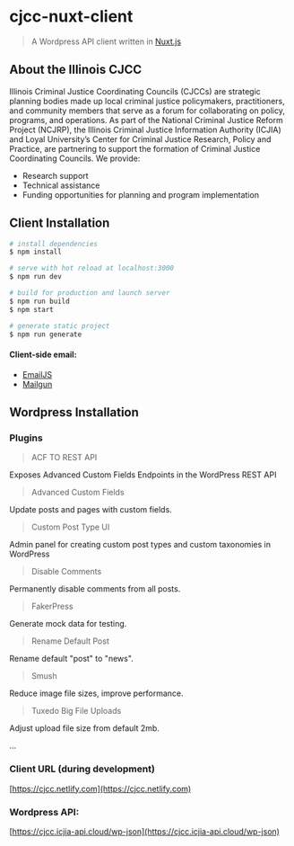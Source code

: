 # cjcc-nuxt-client

> A Wordpress API client written in [Nuxt.js](https://nuxtjs.org)

## About the Illinois CJCC

Illinois Criminal Justice Coordinating Councils (CJCCs) are strategic planning bodies made up local criminal justice policymakers, practitioners, and community members that serve as a forum for collaborating on policy, programs, and operations. As part of the National Criminal Justice Reform Project (NCJRP), the Illinois Criminal Justice Information Authority (ICJIA) and Loyal University’s Center for Criminal Justice Research, Policy and Practice, are partnering to support the formation of Criminal Justice Coordinating Councils. We provide:

- Research support
- Technical assistance
- Funding opportunities for planning and program implementation

## Client Installation

```bash
# install dependencies
$ npm install

# serve with hot reload at localhost:3000
$ npm run dev

# build for production and launch server
$ npm run build
$ npm start

# generate static project
$ npm run generate
```

#### Client-side email:

- [EmailJS](http://www.emailjs.com/)
- [Mailgun](https://www.mailgun.com)

## Wordpress Installation

### Plugins

> ACF TO REST API

Exposes Advanced Custom Fields Endpoints in the WordPress REST API

> Advanced Custom Fields

Update posts and pages with custom fields.

> Custom Post Type UI

Admin panel for creating custom post types and custom taxonomies in WordPress

> Disable Comments

Permanently disable comments from all posts.

> FakerPress

Generate mock data for testing.

> Rename Default Post

Rename default "post" to "news".

> Smush

Reduce image file sizes, improve performance.

> Tuxedo Big File Uploads

Adjust upload file size from default 2mb.

...

### Client URL (during development)

[https://cjcc.netlify.com](https://cjcc.netlify.com)

### Wordpress API:

[https://cjcc.icjia-api.cloud/wp-json](https://cjcc.icjia-api.cloud/wp-json)
